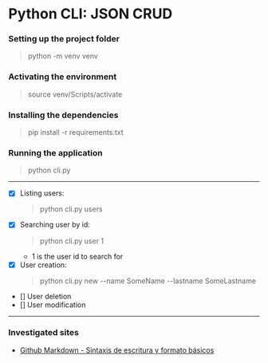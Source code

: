 # Python CLI: JSON CRUD


### Setting up the project folder
> python -m venv venv

### Activating the environment
> source venv/Scripts/activate

### Installing the dependencies
> pip install -r requirements.txt

### Running the application
> python cli.py

---
- [x] Listing users:
  > python cli.py users
- [x] Searching user by id:
  > python cli.py user 1
  - 1 is the user id to search for
- [x] User creation:
  > python cli.py new --name SomeName --lastname SomeLastname
- [] User deletion
- [] User modification
---

### Investigated sites
 - [Github Markdown - Sintaxis de escritura y formato básicos](https://docs.github.com/es/get-started/writing-on-github/getting-started-with-writing-and-formatting-on-github/basic-writing-and-formatting-syntax)
